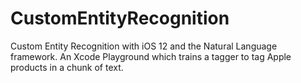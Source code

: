 # CustomEntityRecognition
Custom Entity Recognition with iOS 12 and the Natural Language framework. An Xcode Playground which trains a tagger to tag Apple products in a chunk of text.

